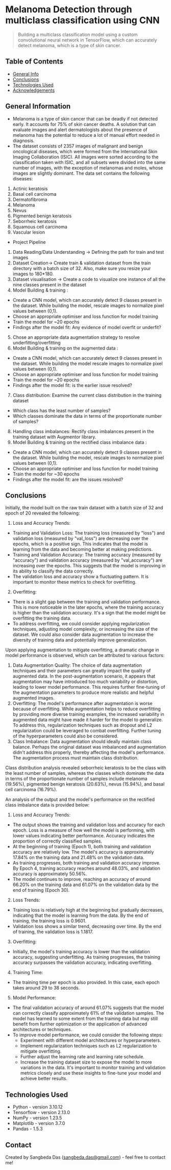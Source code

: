 # Melanoma Detection through multiclass classification using CNN
> Building a multiclass classification model using a custom convolutional neural network in TensorFlow, which can accurately detect melanoma, which is a type of skin cancer. 


## Table of Contents
* [General Info](#general-information)
* [Conclusions](#conclusions)
* [Technologies Used](#technologies-used)
* [Acknowledgements](#acknowledgements)


## General Information
- Melanoma is a type of skin cancer that can be deadly if not detected early. It accounts for 75% of skin cancer deaths. A solution that can evaluate images and alert dermatologists about the presence of melanoma has the potential to reduce a lot of manual effort needed in diagnosis.
- The dataset consists of 2357 images of malignant and benign oncological diseases, which were formed from the International Skin Imaging Collaboration (ISIC). All images were sorted according to the classification taken with ISIC, and all subsets were divided into the same number of images, with the exception of melanomas and moles, whose images are slightly dominant.
The data set contains the following diseases:
1. Actinic keratosis
2. Basal cell carcinoma
3. Dermatofibroma
4. Melanoma
5. Nevus
6. Pigmented benign keratosis
7. Seborrheic keratosis
8. Squamous cell carcinoma
9. Vascular lesion
- Project Pipeline
1. Data Reading/Data Understanding → Defining the path for train and test images 
2. Dataset Creation→ Create train & validation dataset from the train directory with a batch size of 32. Also, make sure you resize your images to 180*180.
3. Dataset visualisation → Create a code to visualize one instance of all the nine classes present in the dataset 
4. Model Building & training : 
 - Create a CNN model, which can accurately detect 9 classes present in the dataset. While building the model, rescale images to normalize pixel values between (0,1).
 - Choose an appropriate optimiser and loss function for model training
 - Train the model for ~20 epochs
 - Findings after the model fit: Any evidence of model overfit or underfit?
5. Chose an appropriate data augmentation strategy to resolve underfitting/overfitting 
6. Model Building & training on the augmented data :
 - Create a CNN model, which can accurately detect 9 classes present in the dataset. While building the model rescale images to normalize pixel values between (0,1).
 - Choose an appropriate optimiser and loss function for model training
 - Train the model for ~20 epochs
 - Findings after the model fit: is the earlier issue resolved?
7. Class distribution: Examine the current class distribution in the training dataset 
 - Which class has the least number of samples?
 - Which classes dominate the data in terms of the proportionate number of samples?
8. Handling class imbalances: Rectify class imbalances present in the training dataset with Augmentor library.
9. Model Building & training on the rectified class imbalance data :
 - Create a CNN model, which can accurately detect 9 classes present in the dataset. While building the model, rescale images to normalize pixel values between (0,1).
 - Choose an appropriate optimiser and loss function for model training
 - Train the model for ~30 epochs
 - Findings after the model fit: are the issues resolved?


## Conclusions
Initially, the model built on the raw train dataset with a batch size of 32 and epoch of 20 revealed the following:
 1. Loss and Accuracy Trends:
 - Training and Validation Loss: The training loss (measured by "loss") and validation loss (measured by "val_loss") are decreasing over the epochs, which is a positive sign. This indicates that the model is learning from the data and becoming better at making predictions.
 - Training and Validation Accuracy: The training accuracy (measured by "accuracy") and validation accuracy (measured by "val_accuracy") are increasing over the epochs. This suggests that the model is improving in its ability to classify the data correctly.
 - The validation loss and accuracy show a fluctuating pattern. It is important to monitor these metrics to check for overfitting.

 2. Overfitting:
 - There is a slight gap between the training and validation performance. This is more noticeable in the later epochs, where the training accuracy is higher than the validation accuracy. It's a sign that the model might be overfitting the training data.
 - To address overfitting, we could consider applying regularization techniques, adjusting model complexity, or increasing the size of the dataset. We could also consider data augmentation to increase the diversity of training data and potentially improve generalization.


Upon applying augmentation to mitigate overfitting, a dramatic change in model performance is observed, which can be attributed to various factors:
 1. Data Augmentation Quality: The choice of data augmentation techniques and their parameters can greatly impact the quality of augmented data. In the post-augmentation scenario, it appears that augmentation may have introduced too much variability or distortion, leading to lower model performance. This requires further fine-tuning of the augmentation parameters to produce more realistic and helpful augmented images.
 2. Overfitting: The model's performance after augmentation is worse because of overfitting. While augmentation helps to reduce overfitting by providing more diverse training examples, the increased variability in augmented data might have made it harder for the model to generalize. To address this, regularization techniques such as dropout and L2 regularization could be leveraged to combat overfitting. Further tuning of the hyperparameters could also be considered.
 3. Class Imbalance: Data augmentation should ideally maintain class balance. Perhaps the original dataset was imbalanced and augmentation didn't address this properly, thereby affecting the model's performance. The augmentation process must maintain class distribution.


Class distribution analysis revealed seborrheic keratosis to be the class with the least number of samples, whereas the classes which dominate the data in terms of the proportionate number of samples include melanoma (19.56%), pigmented benign keratosis (20.63%), nevus (15.94%), and basal cell carcinoma (16.79%).


An analysis of the output and the model's performance on the rectified class imbalance data is provided below:

 1. Loss and Accuracy Trends:
 - The output shows the training and validation loss and accuracy for each epoch. Loss is a measure of how well the model is performing, with lower values indicating better performance. Accuracy indicates the proportion of correctly classified samples.
 - At the beginning of training (Epoch 1), both training and validation accuracy are relatively low. The model's accuracy is approximately 17.84% on the training data and 21.48% on the validation data.
 - As training progresses, both training and validation accuracy improve. By Epoch 4, training accuracy reaches around 48.03%, and validation accuracy is approximately 50.56%.
 - The model continues to improve, reaching an accuracy of around 66.20% on the training data and 61.07% on the validation data by the end of training (Epoch 30).

 2. Loss Trends:
 - Training loss is relatively high at the beginning but gradually decreases, indicating that the model is learning from the data. By the end of training, the training loss is 0.9601.
 - Validation loss shows a similar trend, decreasing over time. By the end of training, the validation loss is 1.1817.

 3. Overfitting:
 - Initially, the model's training accuracy is lower than the validation accuracy, suggesting underfitting. As training progresses, the training accuracy surpasses the validation accuracy, indicating overfitting.
 
 4. Training Time:
 - The training time per epoch is also provided. In this case, each epoch takes around 29 to 38 seconds.

 5. Model Performance:
 - The final validation accuracy of around 61.07% suggests that the model can correctly classify approximately 61% of the validation samples. The model has learned to some extent from the training data but may still benefit from further optimization or the application of advanced architectures or techniques.
 - To improve model performance, we could consider the following steps:
   - Experiment with different model architectures or hyperparameters.
   - Implement regularization techniques such as L2 regularization to mitigate overfitting.
   - Further adjust the learning rate and learning rate schedule.
   - Increase the training dataset size to expose the model to more variations in the data.
 It's important to monitor training and validation metrics closely and use these insights to fine-tune your model and achieve better results.


## Technologies Used
- Python - version 3.10.12
- Tensorflow - version 2.13.0
- NumPy - version 1.23.5
- Matplotlib - version 3.7.0
- Pandas - 1.5.3


## Contact
Created by Sangbeda Das (sangbeda.das@gmail.com) - feel free to contact me!
